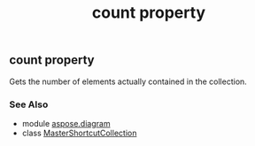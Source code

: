 ﻿---
title: count property
second_title: Aspose.Diagram for Python via .NET API References
description: 
type: docs
weight: 70
url: /python-net/aspose.diagram/mastershortcutcollection/count/
is_root: false
---

## count property


Gets the number of elements actually contained in the collection.

### See Also
* module [aspose.diagram](../../)
* class [MasterShortcutCollection](/diagram/python-net/aspose.diagram/mastershortcutcollection)
